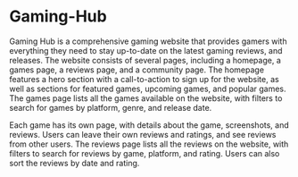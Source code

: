 # Gaming-Hub

Gaming Hub is a comprehensive gaming website that provides gamers with everything they need to stay up-to-date on the latest gaming reviews, and releases. The website consists of several pages, including a homepage, a games page, a reviews page, and a community page. The homepage features a hero section with a call-to-action to sign up for the website, as well as sections for featured games, upcoming games, and popular games. The games page lists all the games available on the website, with filters to search for games by platform, genre, and release date.

Each game has its own page, with details about the game, screenshots, and reviews. Users can leave their own reviews and ratings, and see reviews from other users. The reviews page lists all the reviews on the website, with filters to search for reviews by game, platform, and rating. Users can also sort the reviews by date and rating.



